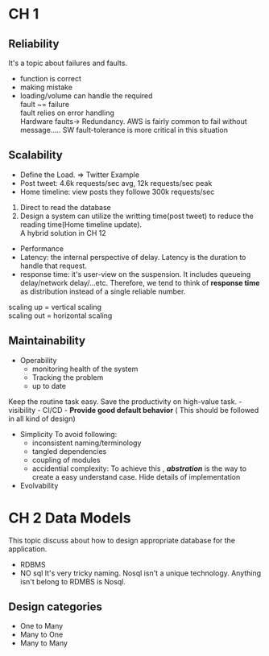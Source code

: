
# CH 1  

## Reliability  

It's a topic about failures and faults.  
- function is correct  
- making mistake  
- loading/volume can handle the required  
fault ~= failure  
fault relies on error handling  
Hardware faults-> Redundancy. AWS is fairly common to fail without message..... SW fault-tolerance is more critical in this situation  

## Scalability  
- Define the Load. => Twitter Example  
- Post tweet: 4.6k requests/sec avg, 12k requests/sec peak  
- Home timeline: view posts they followe 300k requests/sec  
1) Direct to read the database  
2) Design a system can utilize the writting time(post tweet) to reduce the reading time(Home timeline update).  
A hybrid solution in CH 12  
- Performance  
- Latency: the internal perspective of delay. Latency is the duration to handle that request.  
- response time: it's user-view on the suspension. It includes queueing delay/network delay/...etc. Therefore, we tend to think of **response time** as distribution instead of a single reliable number.  
  

scaling up = vertical scaling  
scaling out = horizontal scaling  
  

## Maintainability  

- Operability
	- monitoring health of the system
	- Tracking the problem
	- up to date

Keep the routine task easy. Save the productivity on high-value task. 
	- visibility
	- CI/CD
	- **Provide good default behavior** ( This should be followed in all kind of design)
- Simplicity
	To avoid following:
	- inconsistent naming/terminology
	- tangled dependencies
	- coupling of modules
	- accidential complexity: To achieve this , ***abstration*** is the way to create a easy understand case. Hide details of implementation
- Evolvability
# CH 2 Data Models
This topic discuss about how to design appropriate database for the application.

- RDBMS
- NO sql
	It's very tricky naming. Nosql isn't a unique technology. Anything isn't belong to RDMBS is Nosql.

## Design categories 
- One to Many
- Many to One
- Many to Many

<!--stackedit_data:
eyJoaXN0b3J5IjpbLTM5MzY2Nzc2MywtMTIyNzIyMDQ0NSwxND
YxMjA4OCwzNjA1OTIxMDYsLTIxMzc2MzIwNzAsMzQyNzUzNTIz
LDMwMzYyMjU3NiwxOTA2ODE1MDI3LC0xNTgwMzQ2ODA0LDQzMT
k5NzUwNywyNDM0MTgyMzMsMzEyODc4NjA4LC0zODczNjQ2MTgs
MzYxOTIxMDcyLC0zMDI2Mjc0MDEsMTAwNDg3NzAyMV19
-->
